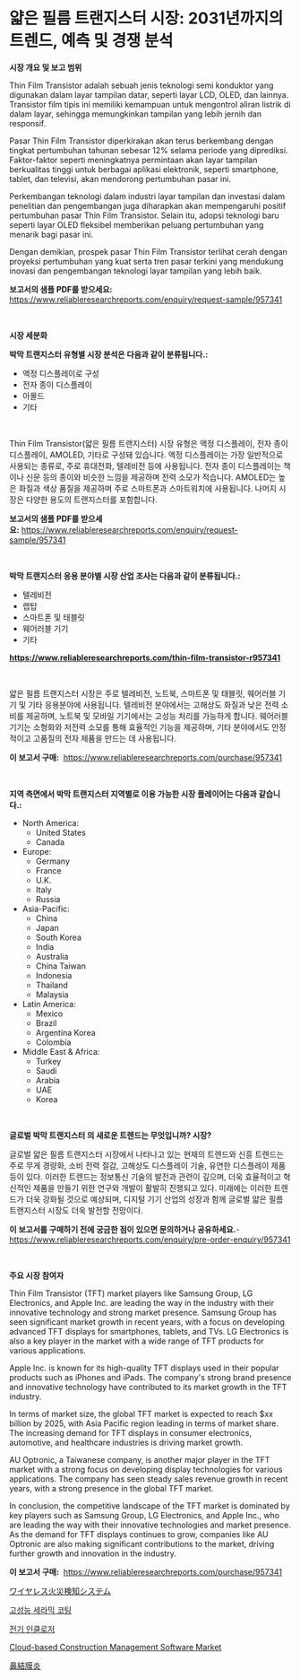 <p><h1>얇은 필름 트랜지스터 시장: 2031년까지의 트렌드, 예측 및 경쟁 분석</h1></p><p><strong>시장 개요 및 보고 범위</strong></p>
<p><p>Thin Film Transistor adalah sebuah jenis teknologi semi konduktor yang digunakan dalam layar tampilan datar, seperti layar LCD, OLED, dan lainnya. Transistor film tipis ini memiliki kemampuan untuk mengontrol aliran listrik di dalam layar, sehingga memungkinkan tampilan yang lebih jernih dan responsif.</p><p>Pasar Thin Film Transistor diperkirakan akan terus berkembang dengan tingkat pertumbuhan tahunan sebesar 12% selama periode yang diprediksi. Faktor-faktor seperti meningkatnya permintaan akan layar tampilan berkualitas tinggi untuk berbagai aplikasi elektronik, seperti smartphone, tablet, dan televisi, akan mendorong pertumbuhan pasar ini.</p><p>Perkembangan teknologi dalam industri layar tampilan dan investasi dalam penelitian dan pengembangan juga diharapkan akan mempengaruhi positif pertumbuhan pasar Thin Film Transistor. Selain itu, adopsi teknologi baru seperti layar OLED fleksibel memberikan peluang pertumbuhan yang menarik bagi pasar ini.</p><p>Dengan demikian, prospek pasar Thin Film Transistor terlihat cerah dengan proyeksi pertumbuhan yang kuat serta tren pasar terkini yang mendukung inovasi dan pengembangan teknologi layar tampilan yang lebih baik.</p></p>
<p><strong>보고서의 샘플 PDF를 받으세요:</strong> <a href="https://www.reliableresearchreports.com/enquiry/request-sample/957341">https://www.reliableresearchreports.com/enquiry/request-sample/957341</a></p>
<p>&nbsp;</p>
<p><strong>시장 세분화</strong></p>
<p><strong>박막 트랜지스터 유형별 시장 분석은 다음과 같이 분류됩니다.:</strong></p>
<p><ul><li>액정 디스플레이로 구성</li><li>전자 종이 디스플레이</li><li>아몰드</li><li>기타</li></ul></p>
<p>&nbsp;</p>
<p><p>Thin Film Transistor(얇은 필름 트랜지스터) 시장 유형은 액정 디스플레이, 전자 종이 디스플레이, AMOLED, 기타로 구성돼 있습니다. 액정 디스플레이는 가장 일반적으로 사용되는 종류로, 주로 휴대전화, 텔레비전 등에 사용됩니다. 전자 종이 디스플레이는 책이나 신문 등의 종이와 비슷한 느낌을 제공하며 전력 소모가 적습니다. AMOLED는 높은 화질과 색상 품질을 제공하며 주로 스마트폰과 스마트워치에 사용됩니다. 나머지 시장은 다양한 용도의 트랜지스터를 포함합니다.</p></p>
<p><strong>보고서의 샘플 PDF를 받으세요:</strong>&nbsp;<a href="https://www.reliableresearchreports.com/enquiry/request-sample/957341">https://www.reliableresearchreports.com/enquiry/request-sample/957341</a></p>
<p>&nbsp;</p>
<p><strong> 박막 트랜지스터 응용 분야별 시장 산업 조사는 다음과 같이 분류됩니다.:</strong></p>
<p><ul><li>텔레비전</li><li>랩탑</li><li>스마트폰 및 태블릿</li><li>웨어러블 기기</li><li>기타</li></ul></p>
<p><strong><a href="https://www.reliableresearchreports.com/thin-film-transistor-r957341">https://www.reliableresearchreports.com/thin-film-transistor-r957341</a></strong></p>
<p>&nbsp;</p>
<p><p>얇은 필름 트랜지스터 시장은 주로 텔레비전, 노트북, 스마트폰 및 태블릿, 웨어러블 기기 및 기타 응용분야에 사용됩니다. 텔레비전 분야에서는 고해상도 화질과 낮은 전력 소비를 제공하며, 노트북 및 모바일 기기에서는 고성능 처리를 가능하게 합니다. 웨어러블 기기는 소형화와 저전력 소모를 통해 효율적인 기능을 제공하며, 기타 분야에서도 안정적이고 고품질의 전자 제품을 만드는 데 사용됩니다.</p></p>
<p><strong>이 보고서 구매:</strong>&nbsp; <a href="https://www.reliableresearchreports.com/purchase/957341">https://www.reliableresearchreports.com/purchase/957341</a></p>
<p>&nbsp;</p>
<p><strong>지역 측면에서 박막 트랜지스터 지역별로 이용 가능한 시장 플레이어는 다음과 같습니다.:</strong></p>
<p><ul>
    <li>
        North America:
        <ul>
            <li>United States</li>
            <li>Canada</li>
        </ul>
    </li>
    <li>
        Europe:
        <ul>
            <li>Germany</li>
            <li>France</li>
            <li>U.K.</li>
            <li>Italy</li>
            <li>Russia</li>
        </ul>
    </li>
    <li>
        Asia-Pacific:
        <ul>
            <li>China</li>
            <li>Japan</li>
            <li>South Korea</li>
            <li>India</li>
            <li>Australia</li>
            <li>China Taiwan</li>
            <li>Indonesia</li>
            <li>Thailand</li>
            <li>Malaysia</li>
        </ul>
    </li>
    <li>
        Latin America:
        <ul>
            <li>Mexico</li>
            <li>Brazil</li>
            <li>Argentina Korea</li>
            <li>Colombia</li>
        </ul>
    </li>
    <li>
        Middle East & Africa:
        <ul>
            <li>Turkey</li>
            <li>Saudi</li>
            <li>Arabia</li>
            <li>UAE</li>
            <li>Korea</li>
        </ul>
    </li>
    </ul></p>
<p>&nbsp;</p>
<p><strong>글로벌 박막 트랜지스터 의 새로운 트렌드는 무엇입니까? 시장?</strong></p>
<p><p>글로벌 얇은 필름 트랜지스터 시장에서 나타나고 있는 현재의 트렌드와 신흥 트렌드는 주로 무게 경량화, 소비 전력 절감, 고해상도 디스플레이 기술, 유연한 디스플레이 제품 등이 있다. 이러한 트렌드는 정보통신 기술의 발전과 관련이 깊으며, 더욱 효율적이고 혁신적인 제품을 만들기 위한 연구와 개발이 활발히 진행되고 있다. 미래에는 이러한 트렌드가 더욱 강화될 것으로 예상되며, 디지털 기기 산업의 성장과 함께 글로벌 얇은 필름 트랜지스터 시장도 더욱 발전할 전망이다.</p></p>
<p><strong>이 보고서를 구매하기 전에 궁금한 점이 있으면 문의하거나 공유하세요.</strong>- <a href="https://www.reliableresearchreports.com/enquiry/pre-order-enquiry/957341">https://www.reliableresearchreports.com/enquiry/pre-order-enquiry/957341</a></p>
<p>&nbsp;</p>
<p><strong>주요 시장 참여자</strong></p>
<p><p>Thin Film Transistor (TFT) market players like Samsung Group, LG Electronics, and Apple Inc. are leading the way in the industry with their innovative technology and strong market presence. Samsung Group has seen significant market growth in recent years, with a focus on developing advanced TFT displays for smartphones, tablets, and TVs. LG Electronics is also a key player in the market with a wide range of TFT products for various applications.</p><p>Apple Inc. is known for its high-quality TFT displays used in their popular products such as iPhones and iPads. The company's strong brand presence and innovative technology have contributed to its market growth in the TFT industry.</p><p>In terms of market size, the global TFT market is expected to reach $xx billion by 2025, with Asia Pacific region leading in terms of market share. The increasing demand for TFT displays in consumer electronics, automotive, and healthcare industries is driving market growth.</p><p>AU Optronic, a Taiwanese company, is another major player in the TFT market with a strong focus on developing display technologies for various applications. The company has seen steady sales revenue growth in recent years, with a strong presence in the global TFT market.</p><p>In conclusion, the competitive landscape of the TFT market is dominated by key players such as Samsung Group, LG Electronics, and Apple Inc., who are leading the way with their innovative technologies and market presence. As the demand for TFT displays continues to grow, companies like AU Optronic are also making significant contributions to the market, driving further growth and innovation in the industry.</p></p>
<p><strong>이 보고서 구매:</strong>&nbsp;&nbsp;<a href="https://www.reliableresearchreports.com/purchase/957341">https://www.reliableresearchreports.com/purchase/957341</a></p>
<p><p><a href="https://medium.com/@kelscdowell78456/%E3%83%AF%E3%82%A4%E3%83%A4%E3%83%AC%E3%82%B9%E7%81%AB%E7%81%BD%E6%A4%9C%E7%9F%A5%E3%82%B7%E3%82%B9%E3%83%86%E3%83%A0%E5%B8%82%E5%A0%B4%E3%81%AE%E5%88%86%E6%9E%90-cagr-%E5%B8%82%E5%A0%B4%E3%82%BB%E3%82%B0%E3%83%A1%E3%83%B3%E3%83%86%E3%83%BC%E3%82%B7%E3%83%A7%E3%83%B3-%E3%82%B0%E3%83%AD%E3%83%BC%E3%83%90%E3%83%AB%E7%94%A3%E6%A5%AD%E6%A6%82%E8%A6%81-6c438c081a8d">ワイヤレス火災検知システム</a></p><p><a href="https://github.com/chupp85/Market-Research-Report-List-1/blob/main/676402061568.md">고성능 세라믹 코팅</a></p><p><a href="https://github.com/JackieFauhey9089475/Market-Research-Report-List-1/blob/main/903133261567.md">전기 인클로저</a></p><p><a href="https://github.com/julyju69/Market-Research-Report-List-3/blob/main/cloud-based-construction-management-software-market.md">Cloud-based Construction Management Software Market</a></p><p><a href="https://github.com/AaronVargas43/Market-Research-Report-List-1/blob/main/830987462262.md">鼻結膜炎</a></p></p>
